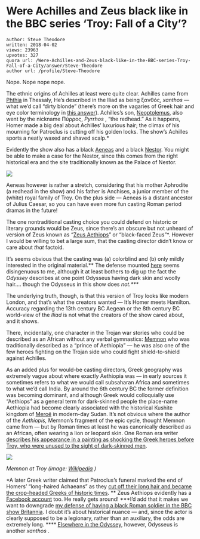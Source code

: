 # Were Achilles and Zeus black like in the BBC series ‘Troy: Fall of a City’?

	author: Steve Theodore
	written: 2018-04-02
	views: 23963
	upvotes: 327
	quora url: /Were-Achilles-and-Zeus-black-like-in-the-BBC-series-Troy-Fall-of-a-City/answer/Steve-Theodore
	author url: /profile/Steve-Theodore


Nope. Nope nope nope.

The ethnic origins of Achilles at least were quite clear. Achilles came from [Phthia](https://en.wikipedia.org/wiki/Phthia) in Thessaly, He’s described in the Iliad as being ξανθός, _xanthos —_ what we’d call “dirty blonde” (there’s more on the vagaries of Greek hair and eye color terminology in [this answer](https://www.quora.com/Were-the-Ancient-Greeks-and-Romans-white/answer/Steve-Theodore?share=00965671&srid=zLvM)). Achilles’s son, [Neoptolemus](https://en.wikipedia.org/wiki/Neoptolemus), also went by the nickname Πύρρος, _Pyrrhos_ , “the redhead.” As it happens, Homer made a big deal about Achilles’ luxurious hair; the climax of his mourning for Patroclus is cutting off his golden locks. The show’s Achilles sports a neatly waxed and shaved scalp.*

Evidently the show also has a black [Aeneas](http://www.bbc.co.uk/programmes/profiles/Z40t0S1xC8f7jMHFvNNx7d/aeneas) and a black [Nestor](http://www.bbc.co.uk/programmes/profiles/1QKS8LL70fsYjdTf3qQbxLx/nestor-king-of-pylos). You might be able to make a case for the Nestor, since this comes from the right historical era and the site traditionally known as the Palace of Nestor.

![](https://qph.fs.quoracdn.net/main-qimg-94d509d1ae20529661ef6ffb2f70c521)

Aeneas however is rather a stretch, considering that his mother Aphrodite (a redhead in the show) and his father is Anchises, a junior member of the (white) royal family of Troy. On the plus side — Aeneas is a distant ancestor of Julius Caesar, so you can have even more fun casting Roman period dramas in the future!

The one nontraditional casting choice you could defend on historic or literary grounds would be Zeus, since there’s an obscure but not unheard of version of Zeus known as “[Zeus Aethiops](http://www.mythindex.com/greek-mythology/A/Aethiops.htmlhttp://www.mythindex.com/greek-mythology/A/Aethiops.html)” or “black-faced Zeus”*. However I would be willing to bet a large sum, that the casting director didn’t know or care about _that_  factoid.

It’s seems obvious that the casting was (a) colorblind and (b) only mildly interested in the original material.** The defense mounted [here](http://www.radiotimes.com/news/tv/2018-03-24/troy-fall-of-a-city-blackwashing-casting-black-actors-greek-myth/) seems disingenuous to me, although it at least bothers to dig up the fact the _Odyssey_  describes at one point Odysseus having dark skin and woolly hair…. though the Odysseus in this show does _not.***_ 

The underlying truth, though, is that this version of Troy looks like modern London, and that’s what the creators wanted — It’s Homer meets Hamilton. Accuracy regarding the 13th century BC Aegean or the 8th century BC world-view of the _Iliad_ is not what the creators of the show cared about, and it shows.



There, incidentally, one character in the Trojan war stories who could be described as an African without any verbal gymnastics: [Memnon](https://en.wikipedia.org/wiki/Memnon_(mythology)) who was traditionally described as a “prince of Aethiopia” — he was also one of the few heroes fighting on the Trojan side who could fight shield-to-shield against Achilles.

As an added plus for would-be casting directors, Greek geography was extremely vague about where exactly Aethiopia was — in early sources it sometimes refers to what we would call subsaharan Africa and sometimes to what we’d call India. By around the 6th century BC the former definition was becoming dominant, and although Greek would colloquially use “Aethiops” as a general term for dark-skinned people the place-name Aethiopia had become clearly associated with the historical Kushite kingdom of [Meroë](https://en.wikipedia.org/wiki/Mero%C3%AB) in modern-day Sudan. It’s not obvious where the author of the _Aethiopis,_ Memnon’s fragment of the epic cycle, thought Memnon came from — but by Roman times at least he was canonically described as an African, often wearing a lion or leopard skin. One Roman era writer[ describes his appearance in a painting as shocking the Greek heroes before Troy, who were unused to the sight of dark-skinned men](http://www.theoi.com/Text/PhilostratusElder2A.html).

![](https://qph.fs.quoracdn.net/main-qimg-6c47d7ea238108a96c276462df3ff6b2-c)

_Memnon at Troy (image:_ _[Wikipedia](https://en.wikipedia.org/wiki/Memnon_(mythology)#/media/File:The_Departure_of_Memnon_for_Troy._Greek,_circa_550-525_B.C..jpg)_ _)_ 



*A later Greek writer claimed that Patroclus’s funeral marked the end of Homers’ “long-haired Achaeans” as they [cut off their long hair and became the crop-headed Greeks of historic times](https://classical-inquiries.chs.harvard.edu/a-haircut-for-achilles-and-a-model-for-greeks-in-the-post-heroic-era/).
** Zeus Aethiops evidently has a [Facebook account](https://www.facebook.com/people/Zeus-Aethiops/100001705579772) too. He really gets around!
***I’d add that it makes we want to downgrade [my defense of having a black Roman soldier in the BBC show Britannia](https://www.quora.com/People-are-complaining-about-the-sight-of-a-black-Roman-legionnaire-in-the-trailer-for-the-new-show-Britannia-Personally-I-imagine-that-black-legionnaires-were-nothing-special-in-a-multicultural-and-multiracial-Roman-army-Who-is-right/answer/Steve-Theodore?share=94acfca3&srid=zLvM). I doubt it’s about historical nuance — and, since the actor is clearly supposed to be a legionary, rather than an auxiliary, the odds are extremely long. 
**** [Elsewhere in the Odyssey](http://www.perseus.tufts.edu/hopper/text?doc=Perseus%3Atext%3A1999.01.0135%3Abook%3D13%3Acard%3D366), however, Odysseus is another _xanthos_ .

